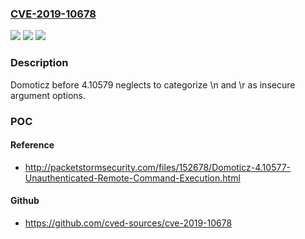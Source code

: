 ### [CVE-2019-10678](https://cve.mitre.org/cgi-bin/cvename.cgi?name=CVE-2019-10678)
![](https://img.shields.io/static/v1?label=Product&message=n%2Fa&color=blue)
![](https://img.shields.io/static/v1?label=Version&message=n%2Fa&color=blue)
![](https://img.shields.io/static/v1?label=Vulnerability&message=n%2Fa&color=brighgreen)

### Description

Domoticz before 4.10579 neglects to categorize \n and \r as insecure argument options.

### POC

#### Reference
- http://packetstormsecurity.com/files/152678/Domoticz-4.10577-Unauthenticated-Remote-Command-Execution.html

#### Github
- https://github.com/cved-sources/cve-2019-10678

